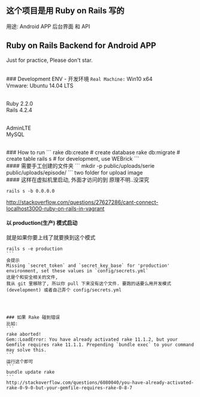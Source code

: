 ## 这个项目是用 Ruby on Rails 写的
用途: Android APP 后台界面 和 API

## Ruby on Rails Backend for Android APP
Just for practice, Please don't star.  

<br/>
### Development ENV - 开发环境
<code>Real Machine:</code> Win10 x64 <br/>
Vmware: Ubuntu 14.04 LTS <br/><br/>

Ruby 2.2.0<br/>
Rails 4.2.4<br/> <br/>

AdminLTE<br/>
MySQL <br/>

<br/>
### How to run 
```
  rake db:create  # create database
  rake db:migrate  # create table
  rails s  # for development, use WEBrick
```
 
<br/>
#### 需要手工创建的文件夹
```
mkdir -p public/uploads/serie public/uploads/episode/ 
```
two folder for upload image


<br/>
#### 这样在虚拟机里启动, 外面才访问的到
原理不明..没深究  

```
rails s -b 0.0.0.0  
```
http://stackoverflow.com/questions/27627286/cant-connect-localhost3000-ruby-on-rails-in-vagrant  


#### 以 production(生产) 模式启动
就是如果你要上线了就要换到这个模式
````
rails s -e production
```
会提示
Missing `secret_token` and `secret_key_base` for 'production' environment, set these values in `config/secrets.yml` 
这是个和安全相关的文件, 
我从 git 里移除了, 所以你 pull 下来没有这个文件. 要跑的话要么用开发模式(development) 或者自己弄个 config/secrets.yml




### 如果 Rake 碰到错误
比如:
```
rake aborted!
Gem::LoadError: You have already activated rake 11.1.2, but your Gemfile requires rake 11.1.1. Prepending `bundle exec` to your command may solve this.
```
运行这个即可
```
bundle update rake
```
http://stackoverflow.com/questions/6080040/you-have-already-activated-rake-0-9-0-but-your-gemfile-requires-rake-0-8-7









